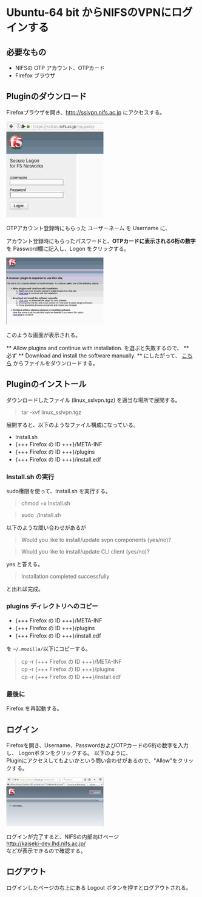 # Ubuntu-64 bit からNIFSのVPNにログインする

## 必要なもの
+ NIFSの OTP アカウント、OTPカード
+ Firefox ブラウザ

## Pluginのダウンロード
Firefoxブラウザを開き、http://sslvpn.nifs.ac.jp にアクセスする。  

<img src=login_screen.jpg width=256px>

OTPアカウント登録時にもらった
ユーザーネーム を Username に、

アカウント登録時にもらったパスワードと、**OTPカードに表示される6桁の数字** を
Password欄に記入し、Logon をクリックする。

<img src=prompt_to_download.jpg width=256px>

このような画面が表示される。

** Allow plugins and continue with installation. を選ぶと失敗するので、 **  
必ず
** Download and install the software manually. ** にしたがって、
[こちら](https://sslvpn.nifs.ac.jp/public/download/linux_sslvpn.tgz)
からファイルをダウンロードする。


## Pluginのインストール
ダウンロードしたファイル (linux_sslvpn.tgz) を適当な場所で展開する。  
> tar -xvf linux_sslvpn.tgz

展開すると、以下のようなファイル構成になっている。

+ Install.sh
+ {+++ Firefox の ID +++}/META-INF
+ {+++ Firefox の ID +++}/plugins
+ {+++ Firefox の ID +++}/install.edf

### Install.sh の実行
sudo権限を使って、Install.sh を実行する。
> chmod +x Install.sh

> sudo ./Install.sh

以下のような問い合わせがあるが

> Would you like to install/update svpn components (yes/no)?

> Would you like to install/update CLI client (yes/no)?

yes と答える。

> Installation completed successfully

と出れば完成。


### plugins ディレクトリへのコピー
+ {+++ Firefox の ID +++}/META-INF
+ {+++ Firefox の ID +++}/plugins
+ {+++ Firefox の ID +++}/install.edf

を `~/.mozilla/`以下にコピーする。

> cp -r {+++ Firefox の ID +++}/META-INF  
> cp -r {+++ Firefox の ID +++}/plugins  
> cp -r {+++ Firefox の ID +++}/install.edf  

### 最後に
Firefox を再起動する。

## ログイン
Firefoxを開き、Username、PasswordおよびOTPカードの6桁の数字を入力し、
Logonボタンをクリックする。
以下のように、  
Pluginにアクセスしてもよいかという問い合わせがあるので、"Allow"をクリックする。

<img src='allow_plugins.png' width=256px>

ログインが完了すると、NIFSの内部向けページ  
http://kaiseki-dev.lhd.nifs.ac.jp/  
などが表示できるので確認する。


## ログアウト
ログインしたページの右上にある Logout ボタンを押すとログアウトされる。
